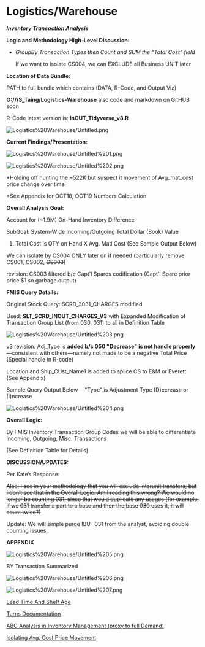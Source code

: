 # Logistics/Warehouse

***Inventory Transaction Analysis***

**Logic and Methodology High-Level Discussion:**

- *GroupBy Transaction Types then Count and SUM the “Total Cost” field*

    If we want to Isolate CS004, we can EXCLUDE all Business UNIT later

**Location of Data Bundle:** 

PATH to full bundle which contains (DATA, R-Code, and Output Viz)

**O:///S_Taing/Logistics-Warehouse** also code and markdown on GitHUB soon

R-Code latest version is: **InOUT_Tidyverse_v8.R**

![Logistics%20Warehouse/Untitled.png](Logistics%20Warehouse/Untitled.png)

**Current Findings/Presentation:** 

![Logistics%20Warehouse/Untitled%201.png](Logistics%20Warehouse/Untitled%201.png)

![Logistics%20Warehouse/Untitled%202.png](Logistics%20Warehouse/Untitled%202.png)

*Holding off hunting the ~522K but suspect it movement of Avg_mat_cost price change over time

*See Appendix for OCT18, OCT19 Numbers Calculation

**Overall Analysis Goal:** 

Account for (~1.9M) On-Hand Inventory Difference

SubGoal: System-Wide Incoming/Outgoing Total Dollar (Book) Value 

1. Total Cost is QTY on Hand X Avg. Matl Cost (See Sample Output Below)

We can isolate by CS004 ONLY later on if needed (particularly remove CS001, CS002, ~~CS003~~) 

 revision: CS003 filtered b/c Capt'l Spares codification (Capt'l Spare prior price $1 so garbage output)

**FMIS Query Details:**

Original Stock Query: SCRD_3031_CHARGES modified

Used: **SLT_SCRD_INOUT_CHARGES_V3** with Expanded Modification of Transaction Group List (from 030, 031) to all in Definition Table

![Logistics%20Warehouse/Untitled%203.png](Logistics%20Warehouse/Untitled%203.png)

v3 revision: Adj_Type is **added b/c 050 "Decrease" is not handle properly** —consistent with others—namely not made to be a negative Total Price (Special handle in R-code)

Location and Ship_CUst_Name1 is added to splice CS to E&M or Everett (See Appendix)

Sample Query Output Below— "Type" is Adjustment Type (D)ecrease or (I)ncrease

![Logistics%20Warehouse/Untitled%204.png](Logistics%20Warehouse/Untitled%204.png)

**Overall Logic:** 

By FMIS Inventory Transaction Group Codes we will be able to differentiate Incoming, Outgoing, Misc. Transactions

(See Definition Table for Details).

**DISCUSSION/UPDATES:**

Per Kate’s Response:

~~Also, I see in your methodology that you will exclude interunit transfers; but I don’t see that in the Overall Logic. Am I reading this wrong? We would no longer be counting 031, since that would duplicate any usages (for example, if we 031 transfer a part to a base and then the base 030 uses it, it will count twice?)~~

Update: We will simple purge IBU- 031 from the analyst, avoiding double counting issues.

**APPENDIX**

![Logistics%20Warehouse/Untitled%205.png](Logistics%20Warehouse/Untitled%205.png)

BY Transaction Summarized

![Logistics%20Warehouse/Untitled%206.png](Logistics%20Warehouse/Untitled%206.png)

![Logistics%20Warehouse/Untitled%207.png](Logistics%20Warehouse/Untitled%207.png)

[Lead Time And Shelf Age](https://www.notion.so/Lead-Time-And-Shelf-Age-6ced81bdbd2b45baa971a19981fde057)

[Turns Documentation](https://www.notion.so/Turns-Documentation-ba0c938fce9f48d8b55925ef6778f59b)

[ABC Analysis in Inventory Management (proxy to full Demand)](https://www.notion.so/ABC-Analysis-in-Inventory-Management-proxy-to-full-Demand-3777f1186c204117b36cb7f4ca3200f1)

[Isolating Avg. Cost Price Movement](https://www.notion.so/Isolating-Avg-Cost-Price-Movement-9cbda1164b88451eb4da120423fee528)